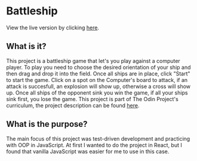 # Battleship

View the live version by clicking [here](https://niconap.github.io/battleship/).

## What is it?
This project is a battleship game that let's you play against a computer player. To play you need to choose the desired orientation of your ship and then drag and drop it into the field. Once all ships are in place, click "Start" to start the game. Click on a spot on the Computer's board to attack, if an attack is succesfull, an explosion will show up, otherwise a cross will show up. Once all ships of the opponent sink you win the game, if all your ships sink first, you lose the game. This project is part of The Odin Project's curriculum, the project description can be found [here](https://www.theodinproject.com/lessons/javascript-battleship).

## What is the purpose?
The main focus of this project was test-driven development and practicing with OOP in JavaScript. At first I wanted to do the project in React, but I found that vanilla JavaScript was easier for me to use in this case.
